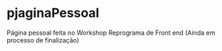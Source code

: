 # pjaginaPessoal

Página pessoal feita no Workshop Reprograma de Front end
(Ainda em processo de finalização)
